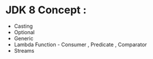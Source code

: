 # JDK 8 Concept :

* Casting
* Optional
* Generic
* Lambda Function - Consumer , Predicate , Comparator
* Streams

